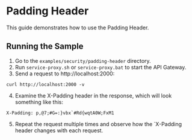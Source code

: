 # Padding Header

This guide demonstrates how to use the Padding Header.

## Running the Sample

1. Go to the `examples/security/padding-header` directory.
2. Run `service-proxy.sh` or `service-proxy.bat` to start the API Gateway.
3. Send a request to http://localhost:2000:
```
curl http://localhost:2000 -v
```
4. Examine the X-Padding header in the response, which will look something like this:

```X-Padding: p,@7;#G=:}vbx`#Rd{wqtA0W;FxM1```

5. Repeat the request multiple times and observe how the `X-Padding header changes with each request. 